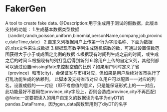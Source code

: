 # FakerGen
A tool to create fake data.
@Description:用于生成用于测试的假数据，此版本支持的功能：
        1.生成基本数据类型数据（randint,randn,poisson,uniform,binomial,personName,company,job,province,dateTime,date）
        2.自定义列根据用户上传第一行为字段名称、下面为数据的.xlsx文件来生成数据
        3.根据现有数字列生成随机倍数的数，可通过设置倍数范围获得大于小于或成固定比例的数据
        4.根据现有时间列生成之前的时间，或生成之后的时间
        5.根据现有的列打乱后得到新列
        6.除用户上传的自定义列，其他列都可以通过设置missingRate来控制空值的比例
        7.如果用户同时定义了省（province）和市(city)，会保证省与市相对应，但如果是用户后续对省市执行了打乱功能生成的依赖列，
          此脚本没支持省市对应
        8.用户可以配置一一对应的列名，设置成假的一一对应（即不考虑值的意义，只是能保证形式上的一一对应，
          此功能最好不要用在province,city字段上，否则会造成province,city不再匹配）
@Note:一定要把读入的用户自定义的数据读为名字为diyDT的pandas.DataFrame，因为gen_data函数里用到了diyDT的名字
